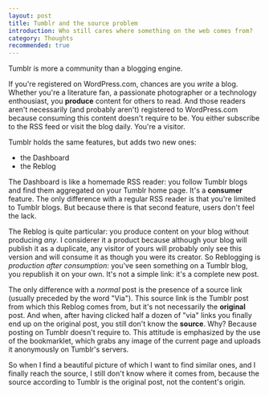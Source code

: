 ```yaml
---
layout: post
title: Tumblr and the source problem
introduction: Who still cares where something on the web comes from?
category: Thoughts
recommended: true
---
```


Tumblr is more a community than a blogging engine.

If you're registered on WordPress.com, chances are you *write* a blog. Whether you're a literature fan, a passionate photographer or a technology enthousiast, you **produce** content for others to read. And those readers aren't necessarily (and probably aren't) registered to WordPress.com because consuming this content doesn't require to be. You either subscribe to the RSS feed or visit the blog daily. You're a visitor.

Tumblr holds the same features, but adds two new ones:
* the Dashboard
* the Reblog

The Dashboard is like a homemade RSS reader: you follow Tumblr blogs and find them aggregated on your Tumblr home page. It's a **consumer** feature. The only difference with a regular RSS reader is that you're limited to Tumblr blogs. But because there is that second feature, users don't feel the lack.

The Reblog is quite particular: you produce content on your blog without producing *any*. I considerer it a product because although your blog will publish it as a duplicate, any visitor of yours will probably only see this version and will consume it as though you were its creator. So Reblogging is *production after consumption*: you've seen something on a Tumblr blog, you republish it on your own. It's not a simple link: it's a complete new post.

The only difference with a *normal* post is the presence of a source link (usually preceded by the word "Via"). This source link is the Tumblr post from which this Reblog comes from, but it's not necessarily the **original** post. And when, after having clicked half a dozen of "via" links you finally end up on the original post, you still don't know the **source**. Why? Because posting on Tumblr doesn't require to. This attitude is emphasized by the use of the bookmarklet, which grabs any image of the current page and uploads it anonymously on Tumblr's servers.

So when I find a beautiful picture of which I want to find similar ones, and I finally reach the source, I still don't know where it comes from, because the source according to Tumblr is the original post, not the content's origin.